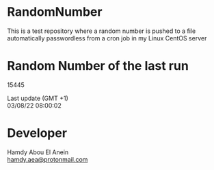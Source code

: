 # RandomNumber    
This is a test repository where a random number is pushed to a file automatically passwordless from a cron job in my Linux CentOS server    
# Random Number of the last run   
15445
      
Last update (GMT +1)    
03/08/22 08:00:02
# Developer    
Hamdy Abou El Anein   
hamdy.aea@protonmail.com
